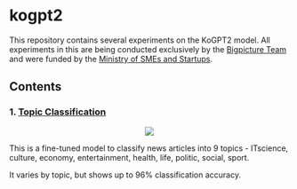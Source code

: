 # kogpt2
This repository contains several experiments on the KoGPT2 model.
All experiments in this are being conducted exclusively by the [Bigpicture Team](http://bigpicture.team) and were funded by the [Ministry of SMEs and Startups](https://www.mss.go.kr).

## Contents

### 1. [Topic Classification](https://github.com/bigpicture-kr/kogpt2/blob/master/src/topic-classification/NewsTopicClassification.ipynb)

<p align="center">
  <img src="https://user-images.githubusercontent.com/9818523/175227722-e8b503fd-c957-4c9b-ac3b-ef259ca73469.png" />
</p>

This is a fine-tuned model to classify news articles into 9 topics - ITscience, culture, economy, entertainment, health, life, politic, social, sport.

It varies by topic, but shows up to 96% classification accuracy.
